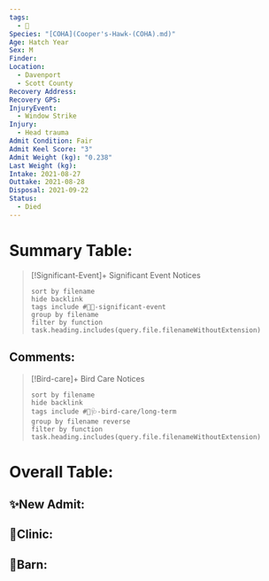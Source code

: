 ```yaml
---
tags:
  - 🦅
Species: "[COHA](Cooper's-Hawk-(COHA).md)"
Age: Hatch Year
Sex: M
Finder: 
Location:
  - Davenport
  - Scott County
Recovery Address: 
Recovery GPS: 
InjuryEvent:
  - Window Strike
Injury:
  - Head trauma
Admit Condition: Fair
Admit Keel Score: "3"
Admit Weight (kg): "0.238"
Last Weight (kg): 
Intake: 2021-08-27
Outtake: 2021-08-28
Disposal: 2021-09-22
Status:
  - Died
---
```


# Summary Table:

> [!Significant-Event]+ Significant Event Notices
>   ```tasks 
>   sort by filename
>   hide backlink
>   tags include #🦅💥-significant-event
>   group by filename 
>   filter by function task.heading.includes(query.file.filenameWithoutExtension)
>   ```

## Comments:

> [!Bird-care]+ Bird Care Notices
>   ```tasks 
>   sort by filename
>   hide backlink
>   tags include #🦅🩺-bird-care/long-term 
>   group by filename reverse
>   filter by function task.heading.includes(query.file.filenameWithoutExtension)
>   ```

# Overall Table:

## ✨New Admit:



## 🏥Clinic:



## 🏡Barn:


